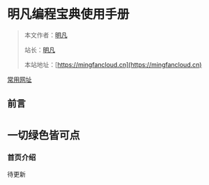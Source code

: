 # 明凡编程宝典使用手册


> 本文作者：[明凡]()
>
> 站长：[明凡]()
>
> 本站地址：[https://mingfancloud.cn](https://mingfancloud.cn)

[常用网址](常用网址.md)


## 前言


# `一切绿色皆可点`


### 首页介绍

待更新




